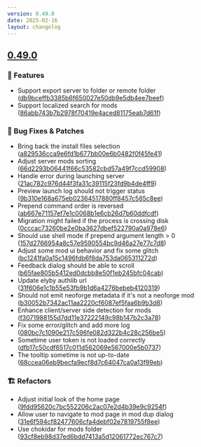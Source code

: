 ```yaml
---
version: 0.49.0
date: 2025-02-16
layout: changelog
---
```

## [0.49.0](#0.49.0)
### 🚀 Features

- Support export server to folder or remote folder ([db9bceffb3385b6f650027e50db9e5db4ee7beef](https://github.com/Voxelum/x-minecraft-launcher/commit/db9bceffb3385b6f650027e50db9e5db4ee7beef))
- Support localized search for mods ([86abb743b7b2978f70419e4aced81175eab7d61f](https://github.com/Voxelum/x-minecraft-launcher/commit/86abb743b7b2978f70419e4aced81175eab7d61f))
### 🐛 Bug Fixes & Patches

- Bring back the install files selection ([a829536cca9e6fd1b677bb00e6b0482f0f45fe41](https://github.com/Voxelum/x-minecraft-launcher/commit/a829536cca9e6fd1b677bb00e6b0482f0f45fe41))
- Adjust server mods sorting ([66d2293b06441f66c53582cbd57a49f7ccd59908](https://github.com/Voxelum/x-minecraft-launcher/commit/66d2293b06441f66c53582cbd57a49f7ccd59908))
- Handle error during launching server ([21ac782c976d44f3fa31c39115f23fd9b4de4ff9](https://github.com/Voxelum/x-minecraft-launcher/commit/21ac782c976d44f3fa31c39115f23fd9b4de4ff9))
- Preview launch log should not trigger status ([9b310e168a675eb02364517880ff8457c585c8ee](https://github.com/Voxelum/x-minecraft-launcher/commit/9b310e168a675eb02364517880ff8457c585c8ee))
- Prepend command order is reversed ([ab667e71157ef7e1c0068b1e6cb26d7b60ddfcdf](https://github.com/Voxelum/x-minecraft-launcher/commit/ab667e71157ef7e1c0068b1e6cb26d7b60ddfcdf))
- Migration might failed if the process is crossing disk ([0cccac73260be2e0ba3627dbef522790a0a978e6](https://github.com/Voxelum/x-minecraft-launcher/commit/0cccac73260be2e0ba3627dbef522790a0a978e6))
- Should use shell mode if prepend argument length > 0 ([157d2766954a8c57e9590554bc9d46a27e77c7d8](https://github.com/Voxelum/x-minecraft-launcher/commit/157d2766954a8c57e9590554bc9d46a27e77c7d8))
- Adjust some mod ui behavior and fix some glitch ([bc1241fa0a15c1496fdb6f8da753da065311272d](https://github.com/Voxelum/x-minecraft-launcher/commit/bc1241fa0a15c1496fdb6f8da753da065311272d))
- Feedback dialog should be able to scroll ([b65fae805b5412ed0dcbb8e50f1eb245bfc04cab](https://github.com/Voxelum/x-minecraft-launcher/commit/b65fae805b5412ed0dcbb8e50f1eb245bfc04cab))
- Update elyby authlib url ([31f606e1c1b55e53fb9b1d6a4276bebeb4120319](https://github.com/Voxelum/x-minecraft-launcher/commit/31f606e1c1b55e53fb9b1d6a4276bebeb4120319))
- Should not emit neoforge metadata if it's not a neoforge mod ([b30052b7342ac11aa2220cf6087ef5faa6b9b3d8](https://github.com/Voxelum/x-minecraft-launcher/commit/b30052b7342ac11aa2220cf6087ef5faa6b9b3d8))
- Enhance client/server side detection for mods ([f3071988155d7dd11e37222149c98b147b2c3a78](https://github.com/Voxelum/x-minecraft-launcher/commit/f3071988155d7dd11e37222149c98b147b2c3a78))
- Fix some error/glitch and add more log ([080bc7c1090e217c596fe082d322b4c28c256be5](https://github.com/Voxelum/x-minecraft-launcher/commit/080bc7c1090e217c596fe082d322b4c28c256be5))
- Sometime user token is not loaded correctly ([dfb17c50cdf6517c011d562069e567000e5b0737](https://github.com/Voxelum/x-minecraft-launcher/commit/dfb17c50cdf6517c011d562069e567000e5b0737))
- The tooltip sometime is not up-to-date ([68ccea06eb9becfa9ecf8d7c64047ca0a13f99eb](https://github.com/Voxelum/x-minecraft-launcher/commit/68ccea06eb9becfa9ecf8d7c64047ca0a13f99eb))
### 🏗️ Refactors

- Adjust initial look of the home page ([9fdd95620c7bc552206c2ac07e2d4b39e9c9254f](https://github.com/Voxelum/x-minecraft-launcher/commit/9fdd95620c7bc552206c2ac07e2d4b39e9c9254f))
- Allow user to navigate to mod page in mod dup dialog ([31e6f594cf82477606cfa4debf02e7819755f8ee](https://github.com/Voxelum/x-minecraft-launcher/commit/31e6f594cf82477606cfa4debf02e7819755f8ee))
- Use chokidar for mods folder ([93cf8eb98d37ed6bdd7413a5d12061772ec767c7](https://github.com/Voxelum/x-minecraft-launcher/commit/93cf8eb98d37ed6bdd7413a5d12061772ec767c7))
